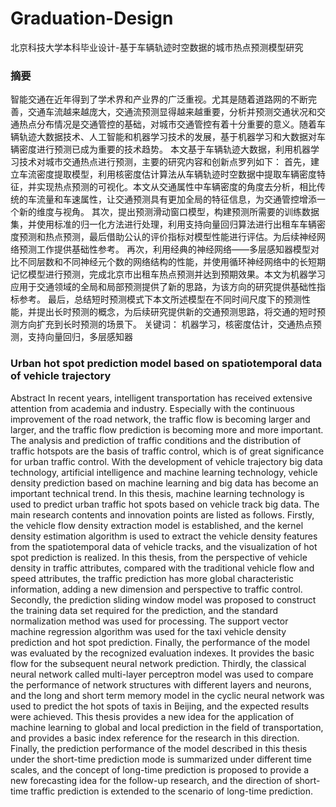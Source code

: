 # Graduation-Design
北京科技大学本科毕业设计-基于车辆轨迹时空数据的城市热点预测模型研究

### 摘要
智能交通在近年得到了学术界和产业界的广泛重视。尤其是随着道路网的不断完善，交通车流越来越庞大，交通流预测显得越来越重要，分析并预测交通状况和交通热点分布情况是交通管控的基础，对城市交通管控有着十分重要的意义。随着车辆轨迹大数据技术、人工智能和机器学习技术的发展，基于机器学习和大数据对车辆密度进行预测已成为重要的技术趋势。
本文基于车辆轨迹大数据，利用机器学习技术对城市交通热点进行预测，主要的研究内容和创新点罗列如下：
首先，建立车流密度提取模型，利用核密度估计算法从车辆轨迹时空数据中提取车辆密度特征，并实现热点预测的可视化。本文从交通属性中车辆密度的角度去分析，相比传统的车流量和车速属性，让交通预测具有更加全局的特征信息，为交通管控增添一个新的维度与视角。
其次，提出预测滑动窗口模型，构建预测所需要的训练数据集，并使用标准的归一化方法进行处理，利用支持向量回归算法进行出租车车辆密度预测和热点预测，最后借助公认的评价指标对模型性能进行评估。为后续神经网络预测工作提供基础性参考。
再次，利用经典的神经网络——多层感知器模型对比不同层数和不同神经元个数的网络结构的性能，并使用循环神经网络中的长短期记忆模型进行预测，完成北京市出租车热点预测并达到预期效果。本文为机器学习应用于交通领域的全局和局部预测提供了新的思路，为该方向的研究提供基础性指标参考。
最后，总结短时预测模式下本文所述模型在不同时间尺度下的预测性能，并提出长时预测的概念，为后续研究提供新的交通预测思路，将交通的短时预测方向扩充到长时预测的场景下。
关键词：	机器学习，核密度估计，交通热点预测，支持向量回归，多层感知器


### Urban hot spot prediction model based on spatiotemporal data of vehicle trajectory
Abstract
In recent years, intelligent transportation has received extensive attention from academia and industry. Especially with the continuous improvement of the road network, the traffic flow is becoming larger and larger, and the traffic flow prediction is becoming more and more important. The analysis and prediction of traffic conditions and the distribution of traffic hotspots are the basis of traffic control, which is of great significance for urban traffic control. With the development of vehicle trajectory big data technology, artificial intelligence and machine learning technology, vehicle density prediction based on machine learning and big data has become an important technical trend.
In this thesis, machine learning technology is used to predict urban traffic hot spots based on vehicle track big data. The main research contents and innovation points are listed as follows.
Firstly, the vehicle flow density extraction model is established, and the kernel density estimation algorithm is used to extract the vehicle density features from the spatiotemporal data of vehicle tracks, and the visualization of hot spot prediction is realized. In this thesis, from the perspective of vehicle density in traffic attributes, compared with the traditional vehicle flow and speed attributes, the traffic prediction has more global characteristic information, adding a new dimension and perspective to traffic control.
Secondly, the prediction sliding window model was proposed to construct the training data set required for the prediction, and the standard normalization method was used for processing. The support vector machine regression algorithm was used for the taxi vehicle density prediction and hot spot prediction. Finally, the performance of the model was evaluated by the recognized evaluation indexes. It provides the basic flow for the subsequent neural network prediction.
Thirdly, the classical neural network called multi-layer perceptron model was used to compare the performance of network structures with different layers and neurons, and the long and short term memory model in the cyclic neural network was used to predict the hot spots of taxis in Beijing, and the expected results were achieved. This thesis provides a new idea for the application of machine learning to global and local prediction in the field of transportation, and provides a basic index reference for the research in this direction.
Finally, the prediction performance of the model described in this thesis under the short-time prediction mode is summarized under different time scales, and the concept of long-time prediction is proposed to provide a new forecasting idea for the follow-up research, and the direction of short-time traffic prediction is extended to the scenario of long-time prediction.
